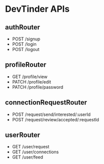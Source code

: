 # DevTinder APIs

## authRouter
- POST /signup
- POST /login
- POST /logout

## profileRouter
- GET /profile/view
- PATCH /profile/edit
- PATCH /profile/password

## connectionRequestRouter
- POST /request/send/interested/:userId
- POST /request/review/accepted/:requestId

## userRouter
- GET /user/request
- GET /user/connections
- GET /user/feed



